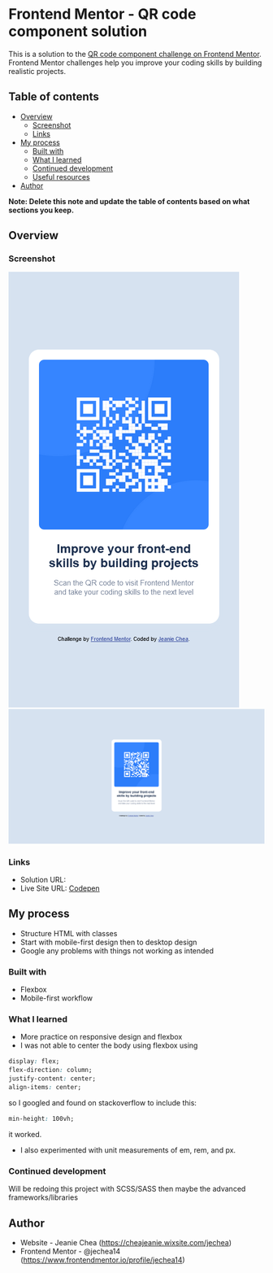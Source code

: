 # Frontend Mentor - QR code component solution

This is a solution to the [QR code component challenge on Frontend Mentor](https://www.frontendmentor.io/challenges/qr-code-component-iux_sIO_H). Frontend Mentor challenges help you improve your coding skills by building realistic projects.

## Table of contents

- [Overview](#overview)
  - [Screenshot](#screenshot)
  - [Links](#links)
- [My process](#my-process)
  - [Built with](#built-with)
  - [What I learned](#what-i-learned)
  - [Continued development](#continued-development)
  - [Useful resources](#useful-resources)
- [Author](#author)

**Note: Delete this note and update the table of contents based on what sections you keep.**

## Overview

### Screenshot

![QR Code Mobile](https://github.com/jechea14/Frontend-Projects/blob/main/qr-code-component/qrcode-mobile.png?raw=true)
![QR Code Desktop](https://github.com/jechea14/Frontend-Projects/blob/main/qr-code-component/qrcode-desktop.png?raw=true)

### Links

- Solution URL:
- Live Site URL: [Codepen](https://codepen.io/jechea14/pen/mdqzMyj)

## My process

- Structure HTML with classes
- Start with mobile-first design then to desktop design
- Google any problems with things not working as intended

### Built with

- Flexbox
- Mobile-first workflow

### What I learned

- More practice on responsive design and flexbox
- I was not able to center the body using flexbox using

```css
display: flex;
flex-direction: column;
justify-content: center;
align-items: center;
```

so I googled and found on stackoverflow to include this:

```css
min-height: 100vh;
```

it worked.

- I also experimented with unit measurements of em, rem, and px.

### Continued development

Will be redoing this project with SCSS/SASS then maybe the advanced frameworks/libraries

## Author

- Website - Jeanie Chea (https://cheajeanie.wixsite.com/jechea)
- Frontend Mentor - @jechea14 (https://www.frontendmentor.io/profile/jechea14)
